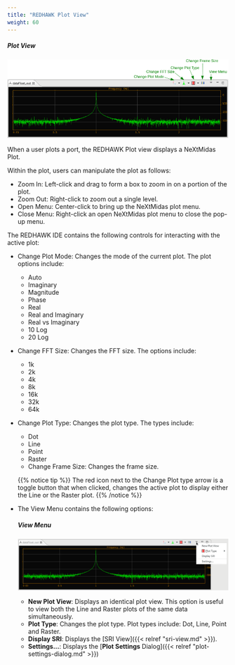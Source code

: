 ```yaml
---
title: "REDHAWK Plot View"
weight: 60
---
```

 ##### Plot View
![The REDHAWK Plot View](../../images/plot.png)

When a user plots a port, the REDHAWK Plot view displays a NeXtMidas Plot.

Within the plot, users can manipulate the plot as follows:

  - Zoom In: Left-click and drag to form a box to zoom in on a portion of the plot.
  - Zoom Out: Right-click to zoom out a single level.
  - Open Menu: Center-click to bring up the NeXtMidas plot menu.
  - Close Menu: Right-click an open NeXtMidas plot menu to close the pop-up menu.

The REDHAWK IDE contains the following controls for interacting with the active plot:

  - Change Plot Mode: Changes the mode of the current plot. The plot options include:

      - Auto
      - Imaginary
      - Magnitude
      - Phase
      - Real
      - Real and Imaginary
      - Real vs Imaginary
      - 10 Log
      - 20 Log

  - Change FFT Size: Changes the FFT size. The options include:

      - 1k
      - 2k
      - 4k
      - 8k
      - 16k
      - 32k
      - 64k

  - Change Plot Type: Changes the plot type. The types include:

      - Dot
      - Line
      - Point
      - Raster
      - Change Frame Size: Changes the frame size.

    {{% notice tip %}}
The red icon next to the Change Plot type arrow is a toggle button that when clicked, changes the active plot to display either the Line or the Raster plot.
    {{% /notice %}}

  - The View Menu contains the following options:
    ##### View Menu
    ![The View Menu](../../images/REDHAWK_Plot_Menu.png)

      - **New Plot View**: Displays an identical plot view. This option is useful to view both the Line and Raster plots of the same data simultaneously.
      - **Plot Type**: Changes the plot type. Plot types include: Dot, Line, Point and Raster.
      - **Display SRI**: Displays the [SRI View]({{< relref "sri-view.md" >}}).
      - **Settings...**: Displays the [**Plot Settings** Dialog]({{< relref "plot-settings-dialog.md" >}})
